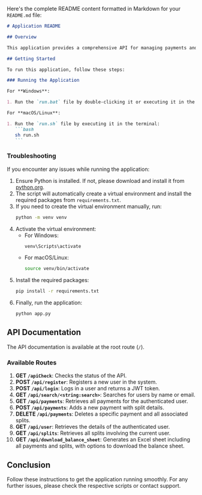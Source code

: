 Here's the complete README content formatted in Markdown for your `README.md` file:

````markdown
# Application README

## Overview

This application provides a comprehensive API for managing payments and splits. It allows users to register, log in, view and manage their payments, and generate balance sheets.

## Getting Started

To run this application, follow these steps:

### Running the Application

For **Windows**:

1. Run the `run.bat` file by double-clicking it or executing it in the command prompt.

For **macOS/Linux**:

1. Run the `run.sh` file by executing it in the terminal:
   ```bash
   sh run.sh
   ```
````

### Troubleshooting

If you encounter any issues while running the application:

1. Ensure Python is installed. If not, please download and install it from [python.org](https://www.python.org/downloads/).
2. The script will automatically create a virtual environment and install the required packages from `requirements.txt`.
3. If you need to create the virtual environment manually, run:
   ```bash
   python -m venv venv
   ```
4. Activate the virtual environment:
   - For Windows:
     ```bash
     venv\Scripts\activate
     ```
   - For macOS/Linux:
     ```bash
     source venv/bin/activate
     ```
5. Install the required packages:
   ```bash
   pip install -r requirements.txt
   ```
6. Finally, run the application:
   ```bash
   python app.py
   ```

## API Documentation

The API documentation is available at the root route (`/`).

### Available Routes

1. **GET `/apiCheck`**: Checks the status of the API.
2. **POST `/api/register`**: Registers a new user in the system.
3. **POST `/api/login`**: Logs in a user and returns a JWT token.
4. **GET `/api/search/<string:search>`**: Searches for users by name or email.
5. **GET `/api/payments`**: Retrieves all payments for the authenticated user.
6. **POST `/api/payments`**: Adds a new payment with split details.
7. **DELETE `/api/payments`**: Deletes a specific payment and all associated splits.
8. **GET `/api/user`**: Retrieves the details of the authenticated user.
9. **GET `/api/splits`**: Retrieves all splits involving the current user.
10. **GET `/api/download_balance_sheet`**: Generates an Excel sheet including all payments and splits, with options to download the balance sheet.

## Conclusion

Follow these instructions to get the application running smoothly. For any further issues, please check the respective scripts or contact support.
